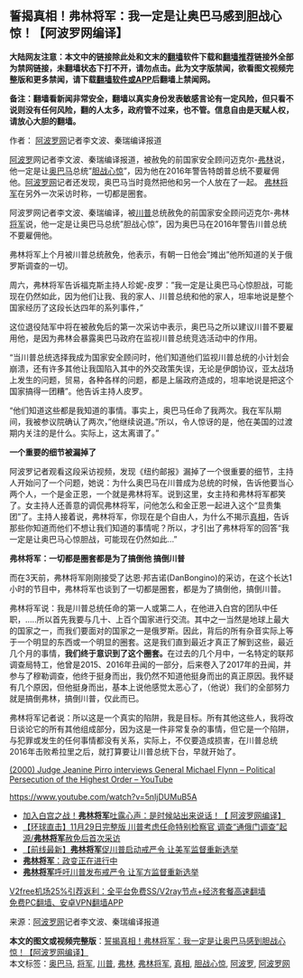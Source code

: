  <h2>誓揭真相！弗林将军：我一定是让奥巴马感到胆战心惊！【阿波罗网编译】</h2> <p class="notice"><b>大陆网友注意：本文中的链接除此处和文末的<a href="https://github.com/bannedbook/fanqiang" >翻墙</a>软件下载和<a href="https://github.com/killgcd/justmysocks/blob/master/README.md">翻墙推荐</a>链接外全部为禁网链接，未翻墙状态下打不开，请勿点击。此为文字版禁闻，欲看图文视频完整版和更多禁闻，请下载<a href="https://github.com/bannedbook/fanqiang">翻墙软件或APP</a>后翻墙上禁闻网。</p><p>备注：翻墙看新闻非常安全，翻墙以真实身份发表敏感言论有一定风险，但只看不说则没有任何风险，翻的人太多，政府管不过来，也不管。信息自由是天赋人权，请放心大胆的翻墙。</b></p>  <div class="entry"> <p>作者： <span class='wp_keywordlink_affiliate'><a href="https://www.aboluowang.com/" title="阿波罗网" target="_blank">阿波罗网</a></span>记者李文波、秦瑞编译报道</p> <p id="summary"><a href="https://www.bannedbook.org/bnews/tag/%E9%98%BF%E6%B3%A2%E7%BD%97/" class="st_tag internal_tag" rel="tag" title="标签 阿波罗 下的日志">阿波罗</a>网记者李文波、秦瑞编译报道，被赦免的前国家安全顾问迈克尔-<a href="https://www.bannedbook.org/bnews/tag/%e5%bc%97%e6%9e%97/" class="st_tag internal_tag" rel="tag" title="标签 弗林 下的日志">弗林</a>说，他一定是让<a href="https://www.bannedbook.org/bnews/tag/%e5%a5%a5%e5%b7%b4%e9%a9%ac/" class="st_tag internal_tag" rel="tag" title="标签 奥巴马 下的日志">奥巴马</a>总统&#8221;<a href="https://www.bannedbook.org/bnews/tag/%E8%83%86%E6%88%98%E5%BF%83%E6%83%8A/" class="st_tag internal_tag" rel="tag" title="标签 胆战心惊 下的日志">胆战心惊</a>&#8221;，因为他在2016年警告特朗普总统不要雇佣他。<a href="https://www.bannedbook.org/bnews/tag/%e9%98%bf%e6%b3%a2%e7%bd%97%e7%bd%91/" class="st_tag internal_tag" rel="tag" title="标签 阿波罗网 下的日志">阿波罗网</a>记者还发现，奥巴马当时竟然把他和另一个人放在了一起。 <a href="https://www.bannedbook.org/bnews/tag/%e5%bc%97%e6%9e%97%e5%b0%86%e5%86%9b/" class="st_tag internal_tag" rel="tag" title="标签 弗林将军 下的日志">弗林将军</a>在另外一次采访时称，一切都是圈套。</p> <p>阿波罗网记者李文波、秦瑞编译，被<a href="https://www.bannedbook.org/bnews/tag/%e5%b7%9d%e6%99%ae/" class="st_tag internal_tag" rel="tag" title="标签 川普 下的日志">川普</a>总统赦免的前国家安全顾问迈克尔-弗林<a href="https://www.bannedbook.org/bnews/tag/%e5%b0%86%e5%86%9b/" class="st_tag internal_tag" rel="tag" title="标签 将军 下的日志">将军</a>说，他一定是让奥巴马总统&#8221;胆战心惊&#8221;，因为奥巴马在2016年警告川普总统不要雇佣他。</p> <p>弗林将军上个月被川普总统赦免，他表示，有朝一日他会&#8221;摊出&#8221;他所知道的关于俄罗斯调查的一切。</p>  <p>周六，弗林将军告诉福克斯主持人珍妮-皮罗：&#8221;我一定是让奥巴马心惊胆战，可能现在仍然如此，因为他们让我、我的家人、川普总统和他的家人，坦率地说是整个国家经历了这段长达四年的系列事件，&#8221;</p> <p>这位退役陆军中将在被赦免后的第一次采访中表示，奥巴马之所以建议川普不要雇用他，是因为弗林会暴露奥巴马政府在监视川普总统竞选活动中的作用。</p> <p>&#8220;当川普总统选择我成为国家安全顾问时，他们知道他们监视川普总统的小计划会崩溃，还有许多其他让我国陷入其中的外交政策失误，无论是伊朗协议，亚太战场上发生的问题，贸易，各种各样的问题，都是上届政府造成的，坦率地说是把这个国家搞得一团糟&#8221;。他告诉主持人皮罗。</p> <p>&#8220;他们知道这些都是我知道的事情。事实上，奥巴马任命了我两次。我在军队期间，我被参议院确认了两次，&#8221;他继续说道。&#8221;所以，令人惊讶的是，他在美国的过渡期内关注的是什么。实际上，这太离谱了。&#8221;</p>  <p><strong>一个重要的细节被漏掉了</strong></p> <p>阿波罗记者观看这段采访视频，发现《纽约邮报》漏掉了一个很重要的细节，主持人开始问了一个问题，她说：为什么奥巴马在川普成为总统的时候，告诉他要当心两个人，一个是金正恩，一个就是弗林将军。说到这里，女主持和弗林将军都笑了。女主持人还善意的调侃弗林将军，问他怎么和金正恩一起进入这个“显贵集团”了。主持人接着说，弗林将军，你现在是个自由人，为什么不揭示<a href="https://www.bannedbook.org/bnews/tag/%e7%9c%9f%e7%9b%b8/" class="st_tag internal_tag" rel="tag" title="标签 真相 下的日志">真相</a>，告诉那些你知道而他们不想让我们知道的事情呢？所以，才引出了弗林将军的回答“我一定是让奥巴马心惊胆战，可能现在仍然如此&#8230;”</p> <p><strong>弗林将军：一切都是圈套都是为了搞倒他 搞倒川普</strong></p> <p>而在3天前，弗林将军刚刚接受了达恩·邦吉诺(DanBongino)的采访，在这个长达1小时的节目中，弗林将军也谈到了一切都是圈套，都是为了搞倒他，搞倒川普。&nbsp;</p>  <p>弗林将军说：我是川普总统任命的第一人或第二人，在他进入白宫的团队中任职，&#8230;..所以首先我要与几十、上百个国家进行交流。其中之一当然是地球上最大的国家之一，而我们要面对的国家之一是俄罗斯。因此，背后的所有杂音实际上等于一个明显的东西或一个明显的圈套。这是我们直到最近才真正了解到这些，最近几个月的事情，<strong>我们终于意识到了这个圈套。</strong>在过去的几个月中，一名特定的联邦调查局特工，他曾是2015、2016年丑闻的一部分，后来卷入了2017年的丑闻，并参与了穆勒调查，他终于挺身而出，我仍然不知道他挺身而出的真正原因。我怀疑有几个原因，但他挺身而出，基本上说他感觉太恶心了，（他说）我们的全部努力就是搞倒弗林，搞倒川普，仅此而已。</p> <p>弗林将军记者说：所以这是一个真实的陷阱，我是目标。所有其他这些人，我将改日谈论它的所有其他组成部分，因为这是一件非常复杂的事情，但它是一个陷阱，与犯罪或发生的任何事情都没有关系，实际上，不仅要造成损害，在川普总统2016年击败希拉里之后，就打算要让川普总统下台，早就开始了。</p> <p><a href="https://www.youtube.com/watch?v=FhsxeDkIZa8">(2000) Judge Jeanine Pirro interviews General Michael Flynn &#8211; Political Persecution of the Highest Order &#8211; YouTube</a></p> <p><a href="https://www.youtube.com/watch?v=5nIjDUMuB5A" rel="noreferrer noopener" target="_blank">https://www.youtube.com/watch?v=5nIjDUMuB5A</a>&nbsp;</p>  <ul class='op-related-articles' title='相关阅读'> <li><a href='https://www.bannedbook.org/bnews/topimagenews/20201205/1442363.html' target='_blank'>加入白宫之战！<b>弗林将军</b>吐露心声：是时候站出来说话！【 阿波罗网编译】</a></li> <li><a href='https://www.bannedbook.org/bnews/bannedvideo/20201205/1442297.html' target='_blank'>【环球直击】11月29日完整版  川普考虑任命特别检察官 调查“通俄门调查”起源/<b>弗林将军</b>赦免后首次采访</a></li> <li><a href='https://www.bannedbook.org/bnews/bannedvideo/20201204/1442118.html' target='_blank'>【前线最新】<b>弗林将军</b>促川普启动戒严令 让美军监督重新选举</a></li> <li><a href='https://www.bannedbook.org/bnews/bannedvideo/20201204/1442029.html' target='_blank'><b>弗林将军</b>：政变正在进行中</a></li> <li><a href='https://www.bannedbook.org/bnews/comments/20201204/1441608.html' target='_blank'><b>弗林将军</b>呼吁川普发布戒严令 让军方监督重新选举</a></li> </ul> <p class="texttj"> <a href="https://github.com/bannedbook/fanqiang/wiki/V2ray%E6%9C%BA%E5%9C%BA" target="_blank">V2free机场25%引荐返利：全平台免费SS/V2ray节点+经济套餐高速翻墙</a><br/> <a href="https://github.com/bannedbook/fanqiang/wiki/%E7%A6%81%E9%97%BB%E7%BD%91%E5%AE%89%E5%8D%93%E7%BF%BB%E5%A2%99%E6%96%B0%E9%97%BBAPP" target="_blank">免费PC翻墙、安卓VPN翻墙APP</a></p><p> 来源：<a href="https://www.aboluowang.com/2020/1207/1531470.html" target="_blank">阿波罗网</a>记者李文波、秦瑞编译报道 </p><a name='sharetosocial'></a>       <div><b>本文的图文或视频完整版</b>：<a href='https://www.bannedbook.org/bnews/topimagenews/20201207/1443560.html'>誓揭真相！弗林将军：我一定是让奥巴马感到胆战心惊！【阿波罗网编译】</a></div>  </div><!--END ENTRY--> <div class="postfooter"> <div>本文标签：<a href="https://www.bannedbook.org/bnews/tag/%e5%a5%a5%e5%b7%b4%e9%a9%ac/" rel="tag">奥巴马</a>, <a href="https://www.bannedbook.org/bnews/tag/%e5%b0%86%e5%86%9b/" rel="tag">将军</a>, <a href="https://www.bannedbook.org/bnews/tag/%e5%b7%9d%e6%99%ae/" rel="tag">川普</a>, <a href="https://www.bannedbook.org/bnews/tag/%e5%bc%97%e6%9e%97/" rel="tag">弗林</a>, <a href="https://www.bannedbook.org/bnews/tag/%e5%bc%97%e6%9e%97%e5%b0%86%e5%86%9b/" rel="tag">弗林将军</a>, <a href="https://www.bannedbook.org/bnews/tag/%e7%9c%9f%e7%9b%b8/" rel="tag">真相</a>, <a href="https://www.bannedbook.org/bnews/tag/%E8%83%86%E6%88%98%E5%BF%83%E6%83%8A/" rel="tag">胆战心惊</a>, <a href="https://www.bannedbook.org/bnews/tag/%E9%98%BF%E6%B3%A2%E7%BD%97/" rel="tag">阿波罗</a>, <a href="https://www.bannedbook.org/bnews/tag/%e9%98%bf%e6%b3%a2%e7%bd%97%e7%bd%91/" rel="tag">阿波罗网</a></div>  </div><!--END POSTFOOTER--> 
